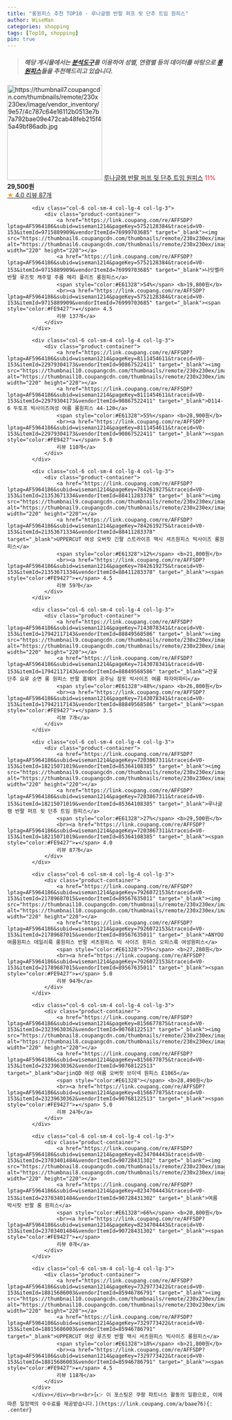 ```yaml
---
title: "롱원피스 추천 TOP10 - 루나글램 반팔 퍼프 뒷 단추 트임 원피스"
author: WiseMan
categories: shopping
tags: [Top10, shopping]
pin: true
---
```


> ##### 해당 게시물에서는 [**분석도구**](https://itemscout.io/)를 이용하여 **성별**, **연령별** 등의 데이터를 바탕으로 [**롱원피스**](https://link.coupang.com/a/baae76)들을 추천해드리고 있습니다.
<div class="container"><div class="row">
            <div class="col-6 col-sm-4 col-lg-4 col-lg-3">
                <div class="product-container">
                    <a href="https://link.coupang.com/re/AFFSDP?lptag=AF5964186&subid=wiseman1214&pageKey=7203867311&traceid=V0-153&itemId=18215071020&vendorItemId=85364108377" target="_blank"><img src="https://thumbnail7.coupangcdn.com/thumbnails/remote/230x230ex/image/vendor_inventory/9e57/4c787c64e16112b0513e7b7a792bae09e472cab48feb215f45a49bf86adb.jpg" alt="https://thumbnail7.coupangcdn.com/thumbnails/remote/230x230ex/image/vendor_inventory/9e57/4c787c64e16112b0513e7b7a792bae09e472cab48feb215f45a49bf86adb.jpg" width="220" height="220"></a>
                    <a href="https://link.coupang.com/re/AFFSDP?lptag=AF5964186&subid=wiseman1214&pageKey=7203867311&traceid=V0-153&itemId=18215071020&vendorItemId=85364108377" target="_blank">루나글램 반팔 퍼프 뒷 단추 트임 원피스</a>
                    <span style="color:#E61328">11%</span> <b>29,500원</b>
                    <br><a href="https://link.coupang.com/re/AFFSDP?lptag=AF5964186&subid=wiseman1214&pageKey=7203867311&traceid=V0-153&itemId=18215071020&vendorItemId=85364108377" target="_blank"><span style="color:#FE9427">★</span> 4.0
                    리뷰 87개</a>
                </div>
            </div>
            
            <div class="col-6 col-sm-4 col-lg-4 col-lg-3">
                <div class="product-container">
                    <a href="https://link.coupang.com/re/AFFSDP?lptag=AF5964186&subid=wiseman1214&pageKey=5752128384&traceid=V0-153&itemId=9715889909&vendorItemId=76999703685" target="_blank"><img src="https://thumbnail6.coupangcdn.com/thumbnails/remote/230x230ex/image/vendor_inventory/dccc/e1b2dc88867c10a6e5ae1f4be7aa89f31f5785fe8aa00b2e321abc9f7a25.jpg" alt="https://thumbnail6.coupangcdn.com/thumbnails/remote/230x230ex/image/vendor_inventory/dccc/e1b2dc88867c10a6e5ae1f4be7aa89f31f5785fe8aa00b2e321abc9f7a25.jpg" width="220" height="220"></a>
                    <a href="https://link.coupang.com/re/AFFSDP?lptag=AF5964186&subid=wiseman1214&pageKey=5752128384&traceid=V0-153&itemId=9715889909&vendorItemId=76999703685" target="_blank">나잇벨라 반팔 루즈핏 캐주얼 주름 메리 플리츠 롱원피스</a>
                    <span style="color:#E61328">54%</span> <b>19,800원</b>
                    <br><a href="https://link.coupang.com/re/AFFSDP?lptag=AF5964186&subid=wiseman1214&pageKey=5752128384&traceid=V0-153&itemId=9715889909&vendorItemId=76999703685" target="_blank"><span style="color:#FE9427">★</span> 4.5
                    리뷰 137개</a>
                </div>
            </div>
            
            <div class="col-6 col-sm-4 col-lg-4 col-lg-3">
                <div class="product-container">
                    <a href="https://link.coupang.com/re/AFFSDP?lptag=AF5964186&subid=wiseman1214&pageKey=8111454611&traceid=V0-153&itemId=22979304173&vendorItemId=90867522411" target="_blank"><img src="https://thumbnail10.coupangcdn.com/thumbnails/remote/230x230ex/image/vendor_inventory/48d9/04c6f9081588073010796adc4130093588a714a67880cfdadd6d9e2ae5a7.jpg" alt="https://thumbnail10.coupangcdn.com/thumbnails/remote/230x230ex/image/vendor_inventory/48d9/04c6f9081588073010796adc4130093588a714a67880cfdadd6d9e2ae5a7.jpg" width="220" height="220"></a>
                    <a href="https://link.coupang.com/re/AFFSDP?lptag=AF5964186&subid=wiseman1214&pageKey=8111454611&traceid=V0-153&itemId=22979304173&vendorItemId=90867522411" target="_blank">D114-6 두토프 빅사이즈여성 여름 롱원피스 44-120</a>
                    <span style="color:#E61328">55%</span> <b>28,900원</b>
                    <br><a href="https://link.coupang.com/re/AFFSDP?lptag=AF5964186&subid=wiseman1214&pageKey=8111454611&traceid=V0-153&itemId=22979304173&vendorItemId=90867522411" target="_blank"><span style="color:#FE9427">★</span> 5.0
                    리뷰 110개</a>
                </div>
            </div>
            
            <div class="col-6 col-sm-4 col-lg-4 col-lg-3">
                <div class="product-container">
                    <a href="https://link.coupang.com/re/AFFSDP?lptag=AF5964186&subid=wiseman1214&pageKey=7842619275&traceid=V0-153&itemId=21353671334&vendorItemId=88411283378" target="_blank"><img src="https://thumbnail9.coupangcdn.com/thumbnails/remote/230x230ex/image/vendor_inventory/c881/158d749f698ac9405c6c66a419da33dbbb21f1aea4c77f14237e9669c339.jpg" alt="https://thumbnail9.coupangcdn.com/thumbnails/remote/230x230ex/image/vendor_inventory/c881/158d749f698ac9405c6c66a419da33dbbb21f1aea4c77f14237e9669c339.jpg" width="220" height="220"></a>
                    <a href="https://link.coupang.com/re/AFFSDP?lptag=AF5964186&subid=wiseman1214&pageKey=7842619275&traceid=V0-153&itemId=21353671334&vendorItemId=88411283378" target="_blank">UPPERCUT 여성 오버핏 긴팔 스트라이프 맥시 셔츠원피스 빅사이즈 롱원피스</a>
                    <span style="color:#E61328">12%</span> <b>21,800원</b>
                    <br><a href="https://link.coupang.com/re/AFFSDP?lptag=AF5964186&subid=wiseman1214&pageKey=7842619275&traceid=V0-153&itemId=21353671334&vendorItemId=88411283378" target="_blank"><span style="color:#FE9427">★</span> 4.5
                    리뷰 59개</a>
                </div>
            </div>
            
            <div class="col-6 col-sm-4 col-lg-4 col-lg-3">
                <div class="product-container">
                    <a href="https://link.coupang.com/re/AFFSDP?lptag=AF5964186&subid=wiseman1214&pageKey=7143078341&traceid=V0-153&itemId=17942117143&vendorItemId=88849568586" target="_blank"><img src="https://thumbnail9.coupangcdn.com/thumbnails/remote/230x230ex/image/vendor_inventory/6819/768448d5fd9a4e18c24300a133eeebb1f8de4592ccec36364501e5ef93bf.jpg" alt="https://thumbnail9.coupangcdn.com/thumbnails/remote/230x230ex/image/vendor_inventory/6819/768448d5fd9a4e18c24300a133eeebb1f8de4592ccec36364501e5ef93bf.jpg" width="220" height="220"></a>
                    <a href="https://link.coupang.com/re/AFFSDP?lptag=AF5964186&subid=wiseman1214&pageKey=7143078341&traceid=V0-153&itemId=17942117143&vendorItemId=88849568586" target="_blank">잔꽃 단추 요루 순면 롱 원피스 반팔 홈웨어 공주님 잠옷 빅사이즈 여름 파자마파티</a>
                    <span style="color:#E61328">48%</span> <b>26,800원</b>
                    <br><a href="https://link.coupang.com/re/AFFSDP?lptag=AF5964186&subid=wiseman1214&pageKey=7143078341&traceid=V0-153&itemId=17942117143&vendorItemId=88849568586" target="_blank"><span style="color:#FE9427">★</span> 3.5
                    리뷰 7개</a>
                </div>
            </div>
            
            <div class="col-6 col-sm-4 col-lg-4 col-lg-3">
                <div class="product-container">
                    <a href="https://link.coupang.com/re/AFFSDP?lptag=AF5964186&subid=wiseman1214&pageKey=7203867311&traceid=V0-153&itemId=18215071019&vendorItemId=85364108385" target="_blank"><img src="https://thumbnail9.coupangcdn.com/thumbnails/remote/230x230ex/image/vendor_inventory/ccb0/bfd6e3241c89370a519f2249798701470ef6d15381b33aada8c745b1998e.jpg" alt="https://thumbnail9.coupangcdn.com/thumbnails/remote/230x230ex/image/vendor_inventory/ccb0/bfd6e3241c89370a519f2249798701470ef6d15381b33aada8c745b1998e.jpg" width="220" height="220"></a>
                    <a href="https://link.coupang.com/re/AFFSDP?lptag=AF5964186&subid=wiseman1214&pageKey=7203867311&traceid=V0-153&itemId=18215071019&vendorItemId=85364108385" target="_blank">루나글램 반팔 퍼프 뒷 단추 트임 원피스</a>
                    <span style="color:#E61328">27%</span> <b>29,500원</b>
                    <br><a href="https://link.coupang.com/re/AFFSDP?lptag=AF5964186&subid=wiseman1214&pageKey=7203867311&traceid=V0-153&itemId=18215071019&vendorItemId=85364108385" target="_blank"><span style="color:#FE9427">★</span> 4.0
                    리뷰 87개</a>
                </div>
            </div>
            
            <div class="col-6 col-sm-4 col-lg-4 col-lg-3">
                <div class="product-container">
                    <a href="https://link.coupang.com/re/AFFSDP?lptag=AF5964186&subid=wiseman1214&pageKey=7926072153&traceid=V0-153&itemId=21789687015&vendorItemId=89567635011" target="_blank"><img src="https://thumbnail10.coupangcdn.com/thumbnails/remote/230x230ex/image/vendor_inventory/3ae5/3368576b796c00c55e54c8e5a1b71b13d5ddc4749192b572dcca7a5dca1b.jpg" alt="https://thumbnail10.coupangcdn.com/thumbnails/remote/230x230ex/image/vendor_inventory/3ae5/3368576b796c00c55e54c8e5a1b71b13d5ddc4749192b572dcca7a5dca1b.jpg" width="220" height="220"></a>
                    <a href="https://link.coupang.com/re/AFFSDP?lptag=AF5964186&subid=wiseman1214&pageKey=7926072153&traceid=V0-153&itemId=21789687015&vendorItemId=89567635011" target="_blank">ANYOU 여름원피스 데일리룩 롱원피스 반팔 셔츠원피스 빅 사이즈 원피스 오피스룩 여성원피스</a>
                    <span style="color:#E61328">75%</span> <b>27,280원</b>
                    <br><a href="https://link.coupang.com/re/AFFSDP?lptag=AF5964186&subid=wiseman1214&pageKey=7926072153&traceid=V0-153&itemId=21789687015&vendorItemId=89567635011" target="_blank"><span style="color:#FE9427">★</span> 5.0
                    리뷰 94개</a>
                </div>
            </div>
            
            <div class="col-6 col-sm-4 col-lg-4 col-lg-3">
                <div class="product-container">
                    <a href="https://link.coupang.com/re/AFFSDP?lptag=AF5964186&subid=wiseman1214&pageKey=8156677875&traceid=V0-153&itemId=23239630362&vendorItemId=90768122513" target="_blank"><img src="https://thumbnail8.coupangcdn.com/thumbnails/remote/230x230ex/image/vendor_inventory/40d4/25d3d7edb00e0ae0f8a15e3bd77d990ae00618eac76e5b66cf6b86575344.jpg" alt="https://thumbnail8.coupangcdn.com/thumbnails/remote/230x230ex/image/vendor_inventory/40d4/25d3d7edb00e0ae0f8a15e3bd77d990ae00618eac76e5b66cf6b86575344.jpg" width="220" height="220"></a>
                    <a href="https://link.coupang.com/re/AFFSDP?lptag=AF5964186&subid=wiseman1214&pageKey=8156677875&traceid=V0-153&itemId=23239630362&vendorItemId=90768122513" target="_blank">DarjinQD 여성 여름 오버핏 브이넥 원피스 E1065</a>
                    <span style="color:#E61328"></span> <b>28,490원</b>
                    <br><a href="https://link.coupang.com/re/AFFSDP?lptag=AF5964186&subid=wiseman1214&pageKey=8156677875&traceid=V0-153&itemId=23239630362&vendorItemId=90768122513" target="_blank"><span style="color:#FE9427">★</span> 5.0
                    리뷰 24개</a>
                </div>
            </div>
            
            <div class="col-6 col-sm-4 col-lg-4 col-lg-3">
                <div class="product-container">
                    <a href="https://link.coupang.com/re/AFFSDP?lptag=AF5964186&subid=wiseman1214&pageKey=8234704443&traceid=V0-153&itemId=23703401484&vendorItemId=90728431302" target="_blank"><img src="https://thumbnail8.coupangcdn.com/thumbnails/remote/230x230ex/image/vendor_inventory/2cee/a1532b78da576af49d58494121280b5c57d0e1b94e200fba0fd7c813afcf.jpg" alt="https://thumbnail8.coupangcdn.com/thumbnails/remote/230x230ex/image/vendor_inventory/2cee/a1532b78da576af49d58494121280b5c57d0e1b94e200fba0fd7c813afcf.jpg" width="220" height="220"></a>
                    <a href="https://link.coupang.com/re/AFFSDP?lptag=AF5964186&subid=wiseman1214&pageKey=8234704443&traceid=V0-153&itemId=23703401484&vendorItemId=90728431302" target="_blank">여름 박시핏 반팔 롱 원피스</a>
                    <span style="color:#E61328">66%</span> <b>20,800원</b>
                    <br><a href="https://link.coupang.com/re/AFFSDP?lptag=AF5964186&subid=wiseman1214&pageKey=8234704443&traceid=V0-153&itemId=23703401484&vendorItemId=90728431302" target="_blank"><span style="color:#FE9427">★</span> 
                    리뷰 0개</a>
                </div>
            </div>
            
            <div class="col-6 col-sm-4 col-lg-4 col-lg-3">
                <div class="product-container">
                    <a href="https://link.coupang.com/re/AFFSDP?lptag=AF5964186&subid=wiseman1214&pageKey=7329773422&traceid=V0-153&itemId=18815686003&vendorItemId=85946786791" target="_blank"><img src="https://thumbnail10.coupangcdn.com/thumbnails/remote/230x230ex/image/vendor_inventory/e922/e6788fe143aae6cebc55e14d11bb5a8bce2617f88d10f30d21cfcc955325.jpg" alt="https://thumbnail10.coupangcdn.com/thumbnails/remote/230x230ex/image/vendor_inventory/e922/e6788fe143aae6cebc55e14d11bb5a8bce2617f88d10f30d21cfcc955325.jpg" width="220" height="220"></a>
                    <a href="https://link.coupang.com/re/AFFSDP?lptag=AF5964186&subid=wiseman1214&pageKey=7329773422&traceid=V0-153&itemId=18815686003&vendorItemId=85946786791" target="_blank">UPPERCUT 여성 루즈핏 반팔 맥시 셔츠원피스 빅사이즈 롱원피스</a>
                    <span style="color:#E61328">18%</span> <b>21,800원</b>
                    <br><a href="https://link.coupang.com/re/AFFSDP?lptag=AF5964186&subid=wiseman1214&pageKey=7329773422&traceid=V0-153&itemId=18815686003&vendorItemId=85946786791" target="_blank"><span style="color:#FE9427">★</span> 4.5
                    리뷰 118개</a>
                </div>
            </div>
            </div></div><br><br>[👉 이 포스팅은 쿠팡 파트너스 활동의 일환으로, 이에 따른 일정액의 수수료를 제공받습니다.](https://link.coupang.com/a/baae76){: .center}